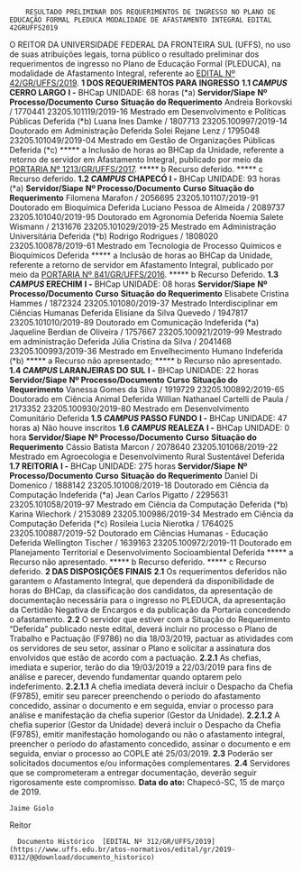         RESULTADO PRELIMINAR DOS REQUERIMENTOS DE INGRESSO NO PLANO DE EDUCAÇÃO FORMAL PLEDUCA MODALIDADE DE AFASTAMENTO INTEGRAL EDITAL 42GRUFFS2019  

 O REITOR DA UNIVERSIDADE FEDERAL DA FRONTEIRA SUL (UFFS), no uso de suas atribuições legais, torna público o resultado preliminar dos requerimentos de ingresso no Plano de Educação Formal (PLEDUCA), na modalidade de Afastamento Integral, referente ao [EDITAL Nº 42/GR/UFFS/2019](https://www.uffs.edu.br/atos-normativos/edital/gr/2019-0042).  **1 DOS REQUERIMENTOS PARA INGRESSO** **1.1 *CAMPUS*  CERRO LARGO** **I -**  BHCap UNIDADE: 68 horas (*a)     **Servidor/Siape**   **Nº Processo/Documento**   **Curso**   **Situação do Requerimento**     Andreia Borkovski / 1770441   23205.101119/2019-16   Mestrado em Desenvolvimento e Políticas Públicas   Deferida (*b)     Luana Ines Damke / 1807713   23205.100997/2019-14   Doutorado em Administração   Deferida     Solei Rejane Lenz / 1795048   23205.101049/2019-04   Mestrado em Gestão de Organizações Públicas   Deferida (*c)     *****  a Inclusão de horas ao BHCap da Unidade, referente a retorno de servidor em Afastamento Integral, publicado por meio da [PORTARIA Nº 1213/GR/UFFS/2017](https://www.uffs.edu.br/atos-normativos/portaria/gr/2017-1213). *****  b Recurso deferido. *****  c Recurso deferido. **1.2 *CAMPUS*  CHAPECÓ** **I -**  BHCap UNIDADE: 93 horas (*a)     **Servidor/Siape**   **Nº Processo/Documento**   **Curso**   **Situação do Requerimento**     Filomena Marafon / 2056695   23205.101107/2019-91   Doutorado em Bioquímica   Deferida     Luciano Pessoa de Almeida / 2089737   23205.101040/2019-95   Doutorado em Agronomia   Deferida     Noemia Salete Wismann / 2131676   23205.101029/2019-25   Mestrado em Administração Universitária   Deferida (*b)     Rodrigo Rodrigues / 1808020   23205.100878/2019-61   Mestrado em Tecnologia de Processo Químicos e Bioquímicos   Deferida     *****  a Inclusão de horas ao BHCap da Unidade, referente a retorno de servidor em Afastamento Integral, publicado por meio da [PORTARIA Nº 841/GR/UFFS/2016](https://www.uffs.edu.br/atos-normativos/portaria/gr/2016-0841). *****  b Recurso Deferido. **1.3 *CAMPUS*  ERECHIM** **I -**  BHCap UNIDADE: 08 horas     **Servidor/Siape**   **Nº Processo/Documento**   **Curso**   **Situação do Requerimento**     Elisabete Cristina Hammes / 1872324   23205.101080/2019-37   Mestrado Interdisciplinar em Ciências Humanas   Deferida     Elisiane da Silva Quevedo / 1947817   23205.101010/2019-89   Doutorado em Comunicação   Indeferida (*a)     Jaqueline Berdian de Oliveira / 1757667   23205.100921/2019-99   Mestrado em administração   Deferida     Júlia Cristina da Silva / 2041468   23205.100993/2019-36   Mestrado em Envelhecimento Humano   Indeferida (*b)     *****  a Recurso não apresentado; *****  b Recurso não apresentado. **1.4 *CAMPUS*  LARANJEIRAS DO SUL** **I -**  BHCap UNIDADE: 22 horas     **Servidor/Siape**   **Nº Processo/Documento**   **Curso**   **Situação do Requerimento**     Vanessa Gomes da Silva / 1919729   23205.100892/2019-65   Doutorado em Ciência Animal   Deferida     Willian Nathanael Cartelli de Paula / 2173352   23205.100930/2019-80   Mestrado em Desenvolvimento Comunitário   Deferida     **1.5 *CAMPUS*  PASSO FUNDO** **I -**  BHCap UNIDADE: 47 horas a) Não houve inscritos **1.6 *CAMPUS*  REALEZA** **I -**  BHCap UNIDADE: 0 hora     **Servidor/Siape**   **Nº Processo/Documento**   **Curso**   **Situação do Requerimento**     Cássio Batista Marcon / 2078640   23205.101068/2019-22   Mestrado em Agroecologia e Desenvolvimento Rural Sustentável   Deferida     **1.7 REITORIA** **I -**  BHCap UNIDADE: 275 horas     **Servidor/Siape**   **Nº Processo/Documento**   **Curso**   **Situação do Requerimento**     Daniel Di Domenico / 1888142   23205.101008/2019-18   Doutorado em Ciência da Computação   Indeferida (*a)     Jean Carlos Pigatto / 2295631   23205.101058/2019-97   Mestrado em Ciência da Computação   Deferida (*b)     Karina Wiechork / 2153089   23205.100986/2019-34   Mestrado em Ciência da Computação   Deferida (*c)     Rosileia Lucia Nierotka / 1764025   23205.100887/2019-52   Doutorado em Ciências Humanas - Educação   Deferida     Wellington Tischer / 1639163   23205.100972/2019-11   Doutorado em Planejamento Territorial e Desenvolvimento Socioambiental   Deferida     *****  a Recurso não apresentado. *****  b Recurso deferido. *****  c Recurso deferido.  **2 DAS DISPOSIÇÕES FINAIS** **2.1**  Os requerimentos deferidos não garantem o Afastamento Integral, que dependerá da disponibilidade de horas do BHCap, da classificação dos candidatos, da apresentação de documentação necessária para o ingresso no PLEDUCA, da apresentação da Certidão Negativa de Encargos e da publicação da Portaria concedendo o afastamento. **2.2**  O servidor que estiver com a Situação do Requerimento “Deferida” publicado neste edital, deverá incluir no processo o Plano de Trabalho e Pactuação (F9786) no dia 18/03/2019, pactuar as atividades com os servidores de seu setor, assinar o Plano e solicitar a assinatura dos envolvidos que estão de acordo com a pactuação. **2.2.1**  As chefias, imediata e superior, terão do dia 19/03/2019 a 22/03/2019 para fins de análise e parecer, devendo fundamentar quando optarem pelo indeferimento. **2.2.1.1**  A chefia imediata deverá incluir o Despacho da Chefia (F9785), emitir seu parecer preenchendo o período do afastamento concedido, assinar o documento e em seguida, enviar o processo para análise e manifestação da chefia superior (Gestor da Unidade). **2.2.1.2**  A chefia superior (Gestor da Unidade) deverá incluir o Despacho da Chefia (F9785), emitir manifestação homologando ou não o afastamento integral, preencher o período do afastamento concedido, assinar o documento e em seguida, enviar o processo ao COPLE até 25/03/2019. **2.3**  Poderão ser solicitados documentos e/ou informações complementares. **2.4**  Servidores que se comprometeram a entregar documentação, deverão seguir rigorosamente este compromisso.      **Data do ato:** Chapecó-SC, 15 de março de 2019.   
 

    Jaime Giolo   
 Reitor 

      Documento Histórico  [EDITAL Nº 312/GR/UFFS/2019](https://www.uffs.edu.br/atos-normativos/edital/gr/2019-0312/@@download/documento_historico)     
      